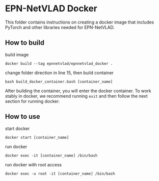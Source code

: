 # EPN-NetVLAD Docker
This folder contains instructions on creating a docker image that includes PyTorch and other libraries needed for EPN-NetVLAD.

## How to build

build image
```
docker build --tag epnnetvlad/epnnetvlad_docker .
```
change folder direction in line 15, then build container
```
bash build_docker_container.bash [container_name]
```
After building the container, you will enter the docker container. To work stably in docker, we recommend running `exit` and then follow the next section for running docker.

## How to use
start docker 
```
docker start [container_name]
```
run docker
```
docker exec -it [container_name] /bin/bash
```
run docker with root access
```
docker exec -u root -it [container_name] /bin/bash
```
